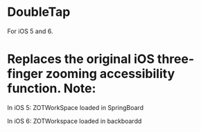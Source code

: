 DoubleTap
=
For iOS 5 and 6.

Replaces the original iOS three-finger zooming accessibility function.
Note:
=
In iOS 5: ZOTWorkSpace loaded in SpringBoard

In iOS 6: ZOTWorkspace loaded in backboardd
